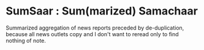 # SumSaar : Sum(marized) Samachaar

Summarized aggregation of news reports preceded by de-duplication, because all news outlets copy and 
I don't want to reread only to find nothing of note.

